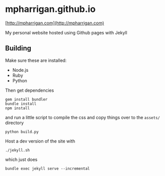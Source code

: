 mpharrigan.github.io
====================

[http://mpharrigan.com](http://mpharrigan.com)

My personal website hosted using Github pages with Jekyll

Building
--------

Make sure these are installed:

 - Node.js
 - Ruby
 - Python
 
Then get dependencies

    gem install bundler
    bundle install
    npm install
    
and run a little script to compile the css and
copy things over to the `assets/` directory

    python build.py

Host a dev version of the site with

    ./jekyll.sh
    
which just does

    bundle exec jekyll serve --incremental
